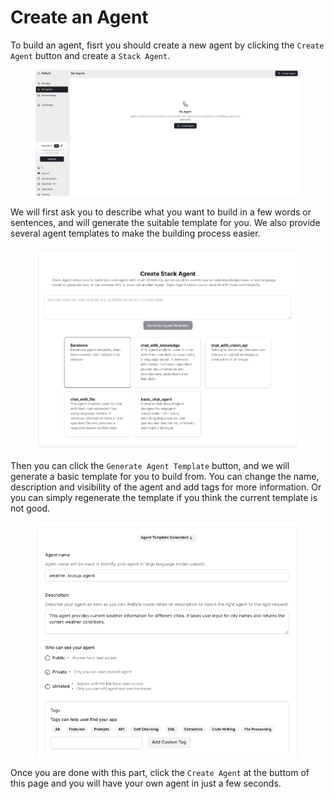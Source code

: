 # Create an Agent

To build an agent, fisrt you should create a new agent by clicking the `Create Agent` button and create a `Stack Agent`.

<figure><img src=".gitbook/assets/images/4.png" alt=""><figcaption></figcaption></figure>

We will first ask you to describe what you want to build in a few words or sentences, and will generate the suitable template for you. We also provide several agent templates to make the building process easier.

<figure><img src=".gitbook/assets/images/5.png" alt=""><figcaption></figcaption></figure>

Then you can click the `Generate Agent Template` button, and we will generate a basic template for you to build from. You can change the name, description and  visibility of the agent and add tags for more information. Or you can simply regenerate the template if you think the current template is not good. 

<figure><img src=".gitbook/assets/images/6.png" alt=""><figcaption></figcaption></figure>

Once you are done with this part, click the `Create Agent` at the buttom of this page and you will have your own agent in just a few seconds.